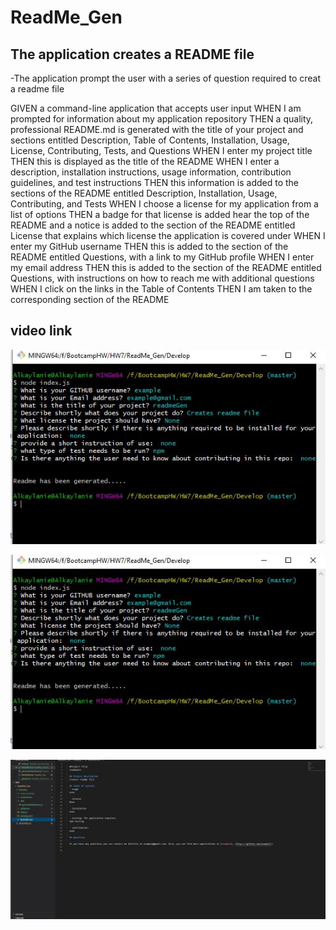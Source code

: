 # ReadMe_Gen

## The application creates a README file 
-The application prompt the user with a series of question required to creat a readme file

GIVEN a command-line application that accepts user input
WHEN I am prompted for information about my application repository
THEN a quality, professional README.md is generated with the title of your project and sections entitled Description, Table of Contents, Installation, Usage, License, Contributing, Tests, and Questions
WHEN I enter my project title
THEN this is displayed as the title of the README
WHEN I enter a description, installation instructions, usage information, contribution guidelines, and test instructions
THEN this information is added to the sections of the README entitled Description, Installation, Usage, Contributing, and Tests
WHEN I choose a license for my application from a list of options
THEN a badge for that license is added hear the top of the README and a notice is added to the section of the README entitled License that explains which license the application is covered under
WHEN I enter my GitHub username
THEN this is added to the section of the README entitled Questions, with a link to my GitHub profile
WHEN I enter my email address
THEN this is added to the section of the README entitled Questions, with instructions on how to reach me with additional questions
WHEN I click on the links in the Table of Contents
THEN I am taken to the corresponding section of the README

## video link
[![creating readme video](Develop/screenShots/screenshot1.JPG)](https://drive.google.com/file/d/1eENRDhSvfFkOPWOHpKQR0aAFytfV1dj-/view)

![ScreenShot1](Develop/screenShots/screenshot1.JPG)

![ScreenShot2](Develop/screenShots/screenshot2.JPG)


